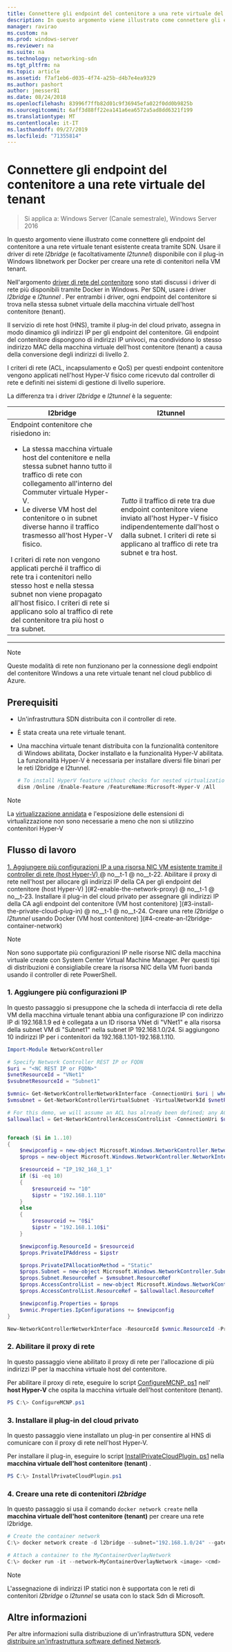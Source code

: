 ```yaml
---
title: Connettere gli endpoint del contenitore a una rete virtuale del tenant
description: In questo argomento viene illustrato come connettere gli endpoint del contenitore a una rete virtuale tenant esistente creata tramite SDN. Usare il driver di rete l2bridge (e facoltativamente l2tunnel) disponibile con il plug-in Windows libnetwork per Docker per creare una rete di contenitori nella VM tenant.
manager: ravirao
ms.custom: na
ms.prod: windows-server
ms.reviewer: na
ms.suite: na
ms.technology: networking-sdn
ms.tgt_pltfrm: na
ms.topic: article
ms.assetid: f7af1eb6-d035-4f74-a25b-d4b7e4ea9329
ms.author: pashort
author: jmesser81
ms.date: 08/24/2018
ms.openlocfilehash: 83996f7ffb82d01c9f36945efa022f0dd0b9825b
ms.sourcegitcommit: 6aff3d88ff22ea141a6ea6572a5ad8dd6321f199
ms.translationtype: MT
ms.contentlocale: it-IT
ms.lasthandoff: 09/27/2019
ms.locfileid: "71355814"
---
```

# <a name="connect-container-endpoints-to-a-tenant-virtual-network"></a>Connettere gli endpoint del contenitore a una rete virtuale del tenant

>Si applica a: Windows Server (Canale semestrale), Windows Server 2016

In questo argomento viene illustrato come connettere gli endpoint del contenitore a una rete virtuale tenant esistente creata tramite SDN. Usare il driver di rete *l2bridge* (e facoltativamente *l2tunnel*) disponibile con il plug-in Windows libnetwork per Docker per creare una rete di contenitori nella VM tenant.

Nell'argomento [driver di rete del contenitore](https://docs.microsoft.com/virtualization/windowscontainers/container-networking/network-drivers-topologies) sono stati discussi i driver di rete più disponibili tramite Docker in Windows. Per SDN, usare i driver *l2bridge* e *l2tunnel* . Per entrambi i driver, ogni endpoint del contenitore si trova nella stessa subnet virtuale della macchina virtuale dell'host contenitore (tenant). 

Il servizio di rete host (HNS), tramite il plug-in del cloud privato, assegna in modo dinamico gli indirizzi IP per gli endpoint del contenitore. Gli endpoint del contenitore dispongono di indirizzi IP univoci, ma condividono lo stesso indirizzo MAC della macchina virtuale dell'host contenitore (tenant) a causa della conversione degli indirizzi di livello 2. 

I criteri di rete (ACL, incapsulamento e QoS) per questi endpoint contenitore vengono applicati nell'host Hyper-V fisico come ricevuto dal controller di rete e definiti nei sistemi di gestione di livello superiore. 

La differenza tra i driver *l2bridge* e *l2tunnel* è la seguente:


|                                                                                                                                                                                                                                                                            l2bridge                                                                                                                                                                                                                                                                            |                                                                                                 l2tunnel                                                                                                  |
|----------------------------------------------------------------------------------------------------------------------------------------------------------------------------------------------------------------------------------------------------------------------------------------------------------------------------------------------------------------------------------------------------------------------------------------------------------------------------------------------------------------------------------------------------------------|-----------------------------------------------------------------------------------------------------------------------------------------------------------------------------------------------------------|
| Endpoint contenitore che risiedono in: <ul><li>La stessa macchina virtuale host del contenitore e nella stessa subnet hanno tutto il traffico di rete con collegamento all'interno del Commuter virtuale Hyper-V. </li><li>Le diverse VM host del contenitore o in subnet diverse hanno il traffico trasmesso all'host Hyper-V fisico. </li></ul>I criteri di rete non vengono applicati perché il traffico di rete tra i contenitori nello stesso host e nella stessa subnet non viene propagato all'host fisico. I criteri di rete si applicano solo al traffico di rete del contenitore tra più host o tra subnet. | *Tutto* il traffico di rete tra due endpoint contenitore viene inviato all'host Hyper-V fisico indipendentemente dall'host o dalla subnet. I criteri di rete si applicano al traffico di rete tra subnet e tra host. |

---

>[!NOTE]
>Queste modalità di rete non funzionano per la connessione degli endpoint del contenitore Windows a una rete virtuale tenant nel cloud pubblico di Azure.


## <a name="prerequisites"></a>Prerequisiti
-  Un'infrastruttura SDN distribuita con il controller di rete.
-  È stata creata una rete virtuale tenant.
-  Una macchina virtuale tenant distribuita con la funzionalità contenitore di Windows abilitata, Docker installato e la funzionalità Hyper-V abilitata. La funzionalità Hyper-V è necessaria per installare diversi file binari per le reti l2bridge e l2tunnel.

   ```powershell
   # To install HyperV feature without checks for nested virtualization
   dism /Online /Enable-Feature /FeatureName:Microsoft-Hyper-V /All 
   ```

>[!Note]
>La [virtualizzazione annidata](https://msdn.microsoft.com/virtualization/hyperv_on_windows/user_guide/nesting) e l'esposizione delle estensioni di virtualizzazione non sono necessarie a meno che non si utilizzino contenitori Hyper-V 


## <a name="workflow"></a>Flusso di lavoro

[1. Aggiungere più configurazioni IP a una risorsa NIC VM esistente tramite il controller di rete (host Hyper-V) ](#1-add-multiple-ip-configurations) @ no__t-1 @ no__t-22. Abilitare il proxy di rete nell'host per allocare gli indirizzi IP della CA per gli endpoint del contenitore (host Hyper-V) ](#2-enable-the-network-proxy) @ no__t-1 @ no__t-23. Installare il plug-in del cloud privato per assegnare gli indirizzi IP della CA agli endpoint del contenitore (VM host contenitore) ](#3-install-the-private-cloud-plug-in) @ no__t-1 @ no__t-24. Creare una rete *l2bridge* o *l2tunnel* usando Docker (VM host contenitore) ](#4-create-an-l2bridge-container-network)

>[!NOTE]
>Non sono supportate più configurazioni IP nelle risorse NIC della macchina virtuale create con System Center Virtual Machine Manager. Per questi tipi di distribuzioni è consigliabile creare la risorsa NIC della VM fuori banda usando il controller di rete PowerShell.

### <a name="1-add-multiple-ip-configurations"></a>1. Aggiungere più configurazioni IP
In questo passaggio si presuppone che la scheda di interfaccia di rete della VM della macchina virtuale tenant abbia una configurazione IP con indirizzo IP di 192.168.1.9 ed è collegata a un ID risorsa VNet di "VNet1" e alla risorsa della subnet VM di "Subnet1" nella subnet IP 192.168.1.0/24. Si aggiungono 10 indirizzi IP per i contenitori da 192.168.1.101-192.168.1.110.

```powershell
Import-Module NetworkController

# Specify Network Controller REST IP or FQDN
$uri = "<NC REST IP or FQDN>"
$vnetResourceId = "VNet1"
$vsubnetResourceId = "Subnet1"

$vmnic= Get-NetworkControllerNetworkInterface -ConnectionUri $uri | where {$_.properties.IpConfigurations.Properties.PrivateIPAddress -eq "192.168.1.9" }
$vmsubnet = Get-NetworkControllerVirtualSubnet -VirtualNetworkId $vnetResourceId -ResourceId $vsubnetResourceId -ConnectionUri $uri

# For this demo, we will assume an ACL has already been defined; any ACL can be applied here
$allowallacl = Get-NetworkControllerAccessControlList -ConnectionUri $uri -ResourceId "AllowAll"


foreach ($i in 1..10)
{
    $newipconfig = new-object Microsoft.Windows.NetworkController.NetworkInterfaceIpConfiguration
    $props = new-object Microsoft.Windows.NetworkController.NetworkInterfaceIpConfigurationProperties

    $resourceid = "IP_192_168_1_1"
    if ($i -eq 10) 
    {
        $resourceid += "10"
        $ipstr = "192.168.1.110"
    }
    else
    {
        $resourceid += "0$i"
        $ipstr = "192.168.1.10$i"
    }

    $newipconfig.ResourceId = $resourceid
    $props.PrivateIPAddress = $ipstr    

    $props.PrivateIPAllocationMethod = "Static"
    $props.Subnet = new-object Microsoft.Windows.NetworkController.Subnet
    $props.Subnet.ResourceRef = $vmsubnet.ResourceRef
    $props.AccessControlList = new-object Microsoft.Windows.NetworkController.AccessControlList
    $props.AccessControlList.ResourceRef = $allowallacl.ResourceRef

    $newipconfig.Properties = $props
    $vmnic.Properties.IpConfigurations += $newipconfig
}

New-NetworkControllerNetworkInterface -ResourceId $vmnic.ResourceId -Properties $vmnic.Properties -ConnectionUri $uri
```

### <a name="2-enable-the-network-proxy"></a>2. Abilitare il proxy di rete
In questo passaggio viene abilitato il proxy di rete per l'allocazione di più indirizzi IP per la macchina virtuale host del contenitore. 

Per abilitare il proxy di rete, eseguire lo script [ConfigureMCNP. ps1](https://github.com/Microsoft/SDN/blob/master/Containers/ConfigureMCNP.ps1) nell' **host Hyper-V** che ospita la macchina virtuale dell'host contenitore (tenant).

```powershell
PS C:\> ConfigureMCNP.ps1
```

### <a name="3-install-the-private-cloud-plug-in"></a>3. Installare il plug-in del cloud privato
In questo passaggio viene installato un plug-in per consentire al HNS di comunicare con il proxy di rete nell'host Hyper-V.

Per installare il plug-in, eseguire lo script [InstallPrivateCloudPlugin. ps1](https://github.com/Microsoft/SDN/blob/master/Containers/InstallPrivateCloudPlugin.ps1) nella **macchina virtuale dell'host contenitore (tenant)** .


```powershell
PS C:\> InstallPrivateCloudPlugin.ps1
```

### <a name="4-create-an-l2bridge-container-network"></a>4. Creare una rete di contenitori *l2bridge*
In questo passaggio si usa il comando `docker network create` nella **macchina virtuale dell'host contenitore (tenant)** per creare una rete l2bridge. 

```powershell
# Create the container network
C:\> docker network create -d l2bridge --subnet="192.168.1.0/24" --gateway="192.168.1.1" MyContainerOverlayNetwork

# Attach a container to the MyContainerOverlayNetwork 
C:\> docker run -it --network=MyContainerOverlayNetwork <image> <cmd>
```

>[!NOTE]
>L'assegnazione di indirizzi IP statici non è supportata con le reti di contenitori *l2bridge* o *l2tunnel* se usata con lo stack Sdn di Microsoft.

## <a name="more-information"></a>Altre informazioni
Per altre informazioni sulla distribuzione di un'infrastruttura SDN, vedere [distribuire un'infrastruttura software defined Network](https://docs.microsoft.com/windows-server/networking/sdn/deploy/deploy-a-software-defined-network-infrastructure).

